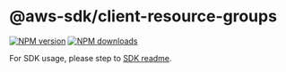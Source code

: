 # @aws-sdk/client-resource-groups

[![NPM version](https://img.shields.io/npm/v/@aws-sdk/client-resource-groups/rc.svg)](https://www.npmjs.com/package/@aws-sdk/client-resource-groups)
[![NPM downloads](https://img.shields.io/npm/dm/@aws-sdk/client-resource-groups.svg)](https://www.npmjs.com/package/@aws-sdk/client-resource-groups)

For SDK usage, please step to [SDK readme](https://github.com/aws/aws-sdk-js-v3).
